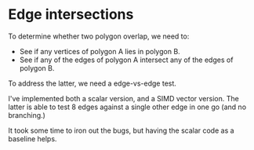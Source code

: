 # Edge intersections

To determine whether two polygon overlap, we need to:

- See if any vertices of polygon A lies in polygon B.
- See if any of the edges of polygon A intersect any of the edges of polygon B.

To address the latter, we need a edge-vs-edge test.

I've implemented both a scalar version, and a SIMD vector version.
The latter is able to test 8 edges against a single other edge in one go (and no branching.)

It took some time to iron out the bugs, but having the scalar code as a baseline helps.

